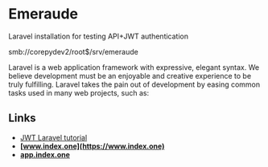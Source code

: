 # Emeraude

Laravel installation for testing API+JWT authentication

smb://corepydev2/root$/srv/emeraude

Laravel is a web application framework with expressive, elegant syntax. We believe development must be an enjoyable and creative experience to be truly fulfilling. Laravel takes the pain out of development by easing common tasks used in many web projects, such as:

## Links

- [JWT Laravel tutorial](https://www.avyatech.com/rest-api-with-laravel-8-using-jwt-token/)
- **[www.index.one](https://www.index.one)**
- **[app.index.one](https://app.index.one)**